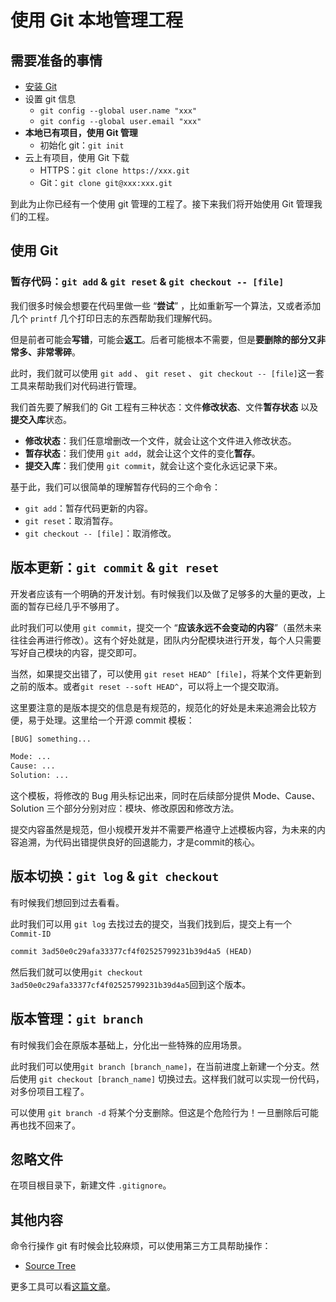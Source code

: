 # 使用 Git 本地管理工程

## 需要准备的事情

- [安装 Git](https://git-scm.com/)
- 设置 git 信息
  - `git config --global user.name "xxx"`
  - `git config --global user.email "xxx"`
- **本地已有项目，使用 Git 管理**
  - 初始化 git：`git init`
- 云上有项目，使用 Git 下载
  - HTTPS：`git clone https://xxx.git`
  - Git：`git clone git@xxx:xxx.git`

到此为止你已经有一个使用 git  管理的工程了。接下来我们将开始使用 Git 管理我们的工程。



## 使用 Git

### 暂存代码：`git add` & `git reset` & `git checkout -- [file]`

我们很多时候会想要在代码里做一些 “**尝试**” ，比如重新写一个算法，又或者添加几个 `printf` 几个打印日志的东西帮助我们理解代码。

但是前者可能会**写错**，可能会**返工**。后者可能根本不需要，但是**要删除的部分又非常多、非常零碎**。

此时，我们就可以使用 `git add` 、 `git reset` 、 `git checkout -- [file]`这一套工具来帮助我们对代码进行管理。

我们首先要了解我们的 Git 工程有三种状态：文件**修改状态**、文件**暂存状态** 以及 **提交入库**状态。

- **修改状态**：我们任意增删改一个文件，就会让这个文件进入修改状态。
- **暂存状态**：我们使用 `git add`，就会让这个文件的变化**暂存**。
- **提交入库**：我们使用 `git commit`，就会让这个变化永远记录下来。

基于此，我们可以很简单的理解暂存代码的三个命令：

- `git add`：暂存代码更新的内容。
- `git reset`：取消暂存。
- `git checkout -- [file]`：取消修改。



## 版本更新：`git commit` & `git reset`

开发者应该有一个明确的开发计划。有时候我们以及做了足够多的大量的更改，上面的暂存已经几乎不够用了。

此时我们可以使用 `git commit`，提交一个 “**应该永远不会变动的内容**”（虽然未来往往会再进行修改）。这有个好处就是，团队内分配模块进行开发，每个人只需要写好自己模块的内容，提交即可。

当然，如果提交出错了，可以使用 `git reset HEAD^ [file]`，将某个文件更新到之前的版本。或者`git reset --soft HEAD^`，可以将上一个提交取消。



这里要注意的是版本提交的信息是有规范的，规范化的好处是未来追溯会比较方便，易于处理。这里给一个开源 commit 模板：

```txt
[BUG] something...

Mode: ...
Cause: ...
Solution: ...
```

这个模板，将修改的 Bug 用头标记出来，同时在后续部分提供 Mode、Cause、Solution 三个部分分别对应：模块、修改原因和修改方法。

提交内容虽然是规范，但小规模开发并不需要严格遵守上述模板内容，为未来的内容追溯，为代码出错提供良好的回退能力，才是commit的核心。



## 版本切换：`git log` & `git checkout`

有时候我们想回到过去看看。

此时我们可以用 `git log` 去找过去的提交，当我们找到后，提交上有一个 `Commit-ID`

```txt
commit 3ad50e0c29afa33377cf4f02525799231b39d4a5 (HEAD)
```

然后我们就可以使用`git checkout 3ad50e0c29afa33377cf4f02525799231b39d4a5`回到这个版本。



## 版本管理：`git branch`

有时候我们会在原版本基础上，分化出一些特殊的应用场景。

此时我们可以使用`git branch [branch_name]`，在当前进度上新建一个分支。然后使用 `git checkout [branch_name]` 切换过去。这样我们就可以实现一份代码，对多份项目工程了。

可以使用 `git branch -d` 将某个分支删除。但这是个危险行为！一旦删除后可能再也找不回来了。



## 忽略文件

在项目根目录下，新建文件 `.gitignore`。



## 其他内容

命令行操作 git 有时候会比较麻烦，可以使用第三方工具帮助操作：

- [Source Tree](https://www.sourcetreeapp.com/)

更多工具可以看[这篇文章](https://segmentfault.com/a/1190000022736553)。

